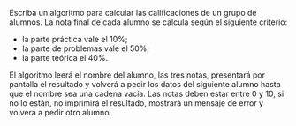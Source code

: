 Escriba un algoritmo para calcular las calificaciones de un grupo de
alumnos. La nota final de cada alumno se calcula según el siguiente
criterio:

- la parte práctica vale el 10%;
- la parte de problemas vale el 50%;
- la parte teórica el 40%.

El algoritmo leerá el nombre del alumno, las tres notas, presentará por
pantalla el resultado y volverá a pedir los datos del siguiente alumno
hasta que el nombre sea una cadena vacía.
Las notas deben estar entre 0 y 10, si no lo están, no imprimirá el
resultado, mostrará un mensaje de error y volverá a pedir otro alumno.